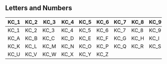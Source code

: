 ## Letters and Numbers

|KC_1|KC_2|KC_3|KC_4|KC_5|KC_6|KC_7|KC_8|KC_9|KC_0|
|----|----|----|----|----|----|----|----|----|----|
|KC_1|KC_2|KC_3|KC_4|KC_5|KC_6|KC_7|KC_8|KC_9|KC_0|
|KC_A|KC_B|KC_C|KC_D|KC_E|KC_F|KC_G|KC_H|KC_I|KC_J|
|KC_K|KC_L|KC_M|KC_N|KC_O|KC_P|KC_Q|KC_R|KC_S|KC_T|
|KC_U|KC_V|KC_W|KC_X|KC_Y|KC_Z|


